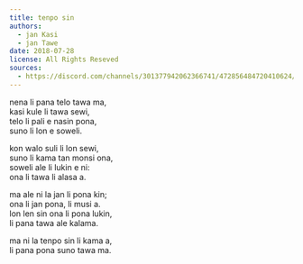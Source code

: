 ```yaml
---
title: tenpo sin
authors:
  - jan Kasi
  - jan Tawe
date: 2018-07-28
license: All Rights Reseved
sources:
  - https://discord.com/channels/301377942062366741/472856484720410624/472856713003925505
---
```


nena li pana telo tawa ma,  \
kasi kule li tawa sewi,  \
telo li pali e nasin pona,  \
suno li lon e soweli.

kon walo suli li lon sewi,  \
suno li kama tan monsi ona,  \
soweli ale li lukin e ni:  \
ona li tawa li alasa a.

ma ale ni la jan li pona kin;  \
ona li jan pona, li musi a.  \
lon len sin ona li pona lukin,  \
li pana tawa ale kalama.

ma ni la tenpo sin li kama a,  \
li pana pona suno tawa ma.
